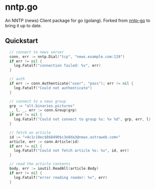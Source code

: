 # nntp.go

An NNTP (news) Client package for go (golang).
Forked from [nntp-go](http://code.google.com/p/nntp-go/) to bring it up to date.

## Quickstart

```go
  // connect to news server
  conn, err := nntp.Dial("tcp", "news.example.com:119")
  if err != nil {
    log.Fatalf("connection failed: %v", err)
  }

  // auth
  if err := conn.Authenticate("user", "pass"); err != nil {
    log.Fatalf("Could not authenticate")
  }

  // connect to a news group
  grp := "alt.binaries.pictures"
  _, l, _, err := conn.Group(grp)
  if err != nil {
    log.Fatalf("Could not connect to group %s: %v %d", grp, err, l)
  }

  // fetch an article
  id := "<4c1c18ec$0$8490$c3e8da3@news.astraweb.com>"
  article, err := conn.Article(id)
  if err != nil {
    log.Fatalf("Could not fetch article %s: %v", id, err)
  }

  // read the article contents
  body, err := ioutil.ReadAll(article.Body)
  if err != nil {
    log.Fatalf("error reading reader: %v", err)
  }
```
